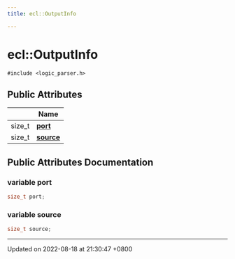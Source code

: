 ```yaml
---
title: ecl::OutputInfo

---
```


# ecl::OutputInfo






`#include <logic_parser.h>`

## Public Attributes

|                | Name           |
| -------------- | -------------- |
| size_t | **[port](structecl_1_1OutputInfo.md#variable-port)**  |
| size_t | **[source](structecl_1_1OutputInfo.md#variable-source)**  |

## Public Attributes Documentation

### variable port

```cpp
size_t port;
```


### variable source

```cpp
size_t source;
```


-------------------------------

Updated on 2022-08-18 at 21:30:47 +0800